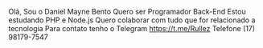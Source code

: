 Olá, Sou o Daniel Mayne Bento
Quero ser Programador Back-End
Estou estudando PHP e Node.js
Quero colaborar com tudo que for relacionado a tecnologia
Para contato tenho o Telegram https://t.me/Rullez
Telefone (17) 98179-7547

<!---
Daniel-mayne/Daniel-mayne is a ✨ special ✨ repository because its `README.md` (this file) appears on your GitHub profile.
You can click the Preview link to take a look at your changes.
--->
